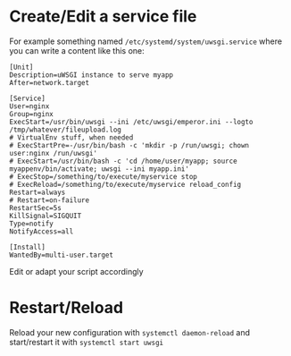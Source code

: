 # Create/Edit a service file
For example something named `/etc/systemd/system/uwsgi.service` where you can write a content like this one:
```
[Unit]
Description=uWSGI instance to serve myapp
After=network.target

[Service]
User=nginx
Group=nginx
ExecStart=/usr/bin/uwsgi --ini /etc/uwsgi/emperor.ini --logto /tmp/whatever/fileupload.log
# VirtualEnv stuff, when needed
# ExecStartPre=-/usr/bin/bash -c 'mkdir -p /run/uwsgi; chown user:nginx /run/uwsgi'
# ExecStart=/usr/bin/bash -c 'cd /home/user/myapp; source myappenv/bin/activate; uwsgi --ini myapp.ini'
# ExecStop=/something/to/execute/myservice stop
# ExecReload=/something/to/execute/myservice reload_config
Restart=always
# Restart=on-failure
RestartSec=5s
KillSignal=SIGQUIT
Type=notify
NotifyAccess=all

[Install]
WantedBy=multi-user.target
```
Edit or adapt your script accordingly

# Restart/Reload
Reload your new configuration with `systemctl daemon-reload` and start/restart it with `systemctl start uwsgi`
